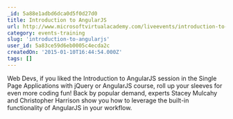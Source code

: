 ```yaml
---
_id: 5a88e1adbd6dca0d5f0d27d0
title: Introduction to AngularJS
url: http://www.microsoftvirtualacademy.com/liveevents/introduction-to-angularjs
category: events-training
slug: 'introduction-to-angularjs'
user_id: 5a83ce59d6eb0005c4ecda2c
createdOn: '2015-01-10T16:44:54.000Z'
tags: []
---
```


Web Devs, if you liked the Introduction to AngularJS session in the Single Page Applications with jQuery or AngularJS course, roll up your sleeves for even more coding fun! Back by popular demand, experts Stacey Mulcahy and Christopher Harrison show you how to leverage the built-in functionality of AngularJS in your workflow. 
